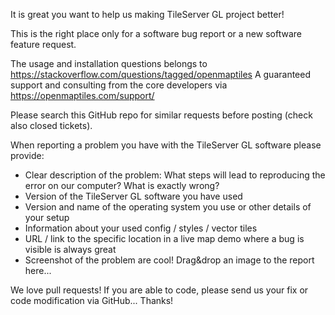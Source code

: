 It is great you want to help us making TileServer GL project better!

This is the right place only for a software bug report or a new software feature request.

The usage and installation questions belongs to https://stackoverflow.com/questions/tagged/openmaptiles
A guaranteed support and consulting from the core developers via https://openmaptiles.com/support/

Please search this GitHub repo for similar requests before posting (check also closed tickets).

When reporting a problem you have with the TileServer GL software please provide:

- Clear description of the problem: What steps will lead to reproducing the error on our computer? What is exactly wrong?
- Version of the TileServer GL software you have used
- Version and name of the operating system you use or other details of your setup
- Information about your used config / styles / vector tiles
- URL / link to the specific location in a live map demo where a bug is visible is always great
- Screenshot of the problem are cool! Drag&drop an image to the report here...

We love pull requests! If you are able to code, please send us your fix or code modification via GitHub... Thanks!
